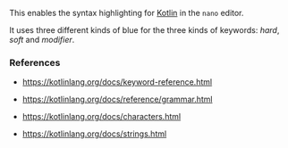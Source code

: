 This enables the syntax highlighting for [Kotlin](https://github.com/JetBrains/kotlin) in the `nano` editor.

It uses three different kinds of blue for the three kinds of keywords: *hard*, *soft* and *modifier*.

### References

* <https://kotlinlang.org/docs/keyword-reference.html>

* <https://kotlinlang.org/docs/reference/grammar.html>

* <https://kotlinlang.org/docs/characters.html>

* <https://kotlinlang.org/docs/strings.html>
